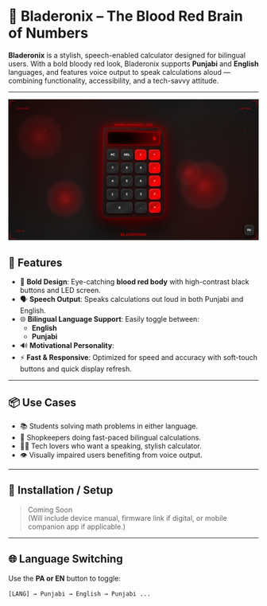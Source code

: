 # 🔴 Bladeronix – The Blood Red Brain of Numbers

**Bladeronix** is a stylish, speech-enabled calculator designed for bilingual users. With a bold bloody red look, Bladeronix supports **Punjabi** and **English** languages, and features voice output to speak calculations aloud — combining functionality, accessibility, and a tech-savvy attitude.

---

![Bladeronix Calculator](https://github.com/arslancodingwala/BladeronixCalc/blob/main/English%20Calculator%20Design.png
)




## 🚀 Features

- 🎨 **Bold Design**: Eye-catching **blood red body** with high-contrast black buttons and LED screen.
- 🗣️ **Speech Output**: Speaks calculations out loud in both Punjabi and English.
- 🌐 **Bilingual Language Support**: Easily toggle between:
  - **English**
  - **Punjabi**
- 🔊 **Motivational Personality**:
- ⚡ **Fast & Responsive**: Optimized for speed and accuracy with soft-touch buttons and quick display refresh.

---

## 📦 Use Cases

- 📚 Students solving math problems in either language.
- 🧾 Shopkeepers doing fast-paced bilingual calculations.
- 🧑‍💻 Tech lovers who want a speaking, stylish calculator.
- 👁️ Visually impaired users benefiting from voice output.

---

## 🔧 Installation / Setup

> Coming Soon  
(Will include device manual, firmware link if digital, or mobile companion app if applicable.)

---

## 🌐 Language Switching

Use the **PA or EN** button to toggle:

```text
[LANG] → Punjabi → English → Punjabi ...
